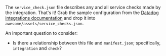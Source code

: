 The `service_check.json` file describes any and all service checks made by the integration. That's it! Grab the sample configuration from the [Datadog integrations documentation](https://docs.datadoghq.com/developers/integrations/new_check_howto/#example-service-check-config) and drop it into `awesome/assets/service_checks.json`.

An important question to consider:
- Is there a relationship between this file and `manifest.json`; specifically, `integration` and `check`?
